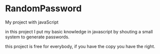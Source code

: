 # RandomPassword
My project with javaScript

in this project I put my basic knowledge in javascript by shouting a small system to generate passwords.

this project is free for everybody, if you have the copy you have the right.
